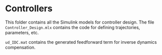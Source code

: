 # Controllers

This folder contains all the Simulink models for controller design. The file `Controller_Design.mlx` contains the code for defining trajectories, parameters, etc.

`ud_IDC.mat` contains the generated feedforward term for inverse dynamics compensation.